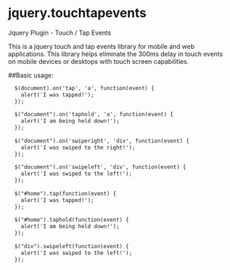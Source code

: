 jquery.touchtapevents
=====================

Jquery Plugin - Touch / Tap Events

This is a jquery touch and tap events library for mobile and web applications. This library helps eliminate the 300ms delay
in touch events on mobile devices or desktops with touch screen capabilities.

##Basic usage:
```html
  $(document).on('tap', 'a', function(event) {
    alert('I was tapped!');
  });
  
  $("document").on('taphold', 'a', function(event) {
    alert('I am being held down!');
  });
  
  $("document").on('swiperight', 'div', function(event) {
    alert('I was swiped to the right!');
  });
  
  $("document").on('swipeleft', 'div', function(event) {
    alert('I was swiped to the left!');
  });
  
  $("#home").tap(function(event) {
    alert('I was tapped!');
  });
  
  $("#home").taphold(function(event) {
    alert('I am being held down!');
  });
  
  $("div").swipeleft(function(event) {
    alert('I was swiped to the left!');
  });
```
